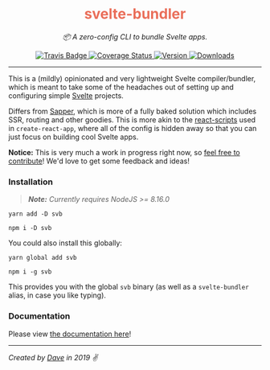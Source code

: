 <div align="center" margin="0 auto 20px">
    <h1 style="color: #ea6f5a;">svelte-bundler</h1>
    <p style="font-style: italic;">📦 A zero-config CLI to bundle Svelte apps.</p>
    <div>
        <a href='https://travis-ci.org/himynameisdave/svb'>
            <img src="https://api.travis-ci.org/himynameisdave/svb.svg?branch=master" alt="Travis Badge" />
        </a>
        <a href='https://coveralls.io/github/himynameisdave/svb?branch=master'>
            <img src='https://coveralls.io/repos/github/himynameisdave/svb/badge.svg?branch=master' alt='Coverage Status' />
        </a>
        <a href="https://www.npmjs.com/package/svb">
            <img src="https://img.shields.io/npm/v/svb/beta?color=%23ea6f5a" alt="Version">
        </a>
        <a href="https://www.npmjs.com/package/svb">
            <img src="https://img.shields.io/npm/dw/svb" alt="Downloads">
        </a>
    </div>
</div>

---

This is a (mildly) opinionated and very lightweight Svelte compiler/bundler, which is meant to take some of the headaches out of setting up and configuring simple [Svelte](https://svelte.dev/) projects.

Differs from [Sapper](https://sapper.svelte.dev), which is more of a fully baked solution which includes SSR, routing and other goodies. This is more akin to the [react-scripts](https://github.com/facebook/create-react-app/tree/master/packages/react-scripts) used in `create-react-app`, where all of the config is hidden away so that you can just focus on building cool Svelte apps.

**Notice:** This is very much a work in progress right now, so [feel free to contribute](https://github.com/himynameisdave/svb/blob/master/.github/CONTRIBUTING.md)! We'd love to get some feedback and ideas!

### Installation

> _**Note:** Currently requires NodeJS >= 8.16.0_

```
yarn add -D svb

npm i -D svb
```

You could also install this globally:

```
yarn global add svb

npm i -g svb
```

This provides you with the global `svb` binary (as well as a `svelte-bundler` alias, in case you like typing).


### Documentation

Please view [the documentation here](https://himynameisdave.github.io/svb/#/)!

---

_Created by [Dave](http://himynameisdave.com) in 2019 ✌️_
